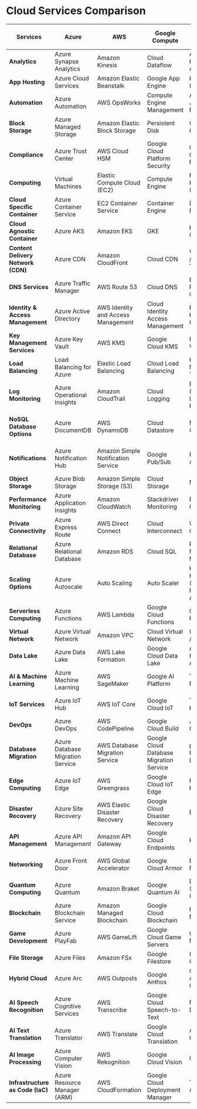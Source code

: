 
# Cloud Services Comparison

| **Services**                   | **Azure**                      | **AWS**                               | **Google Compute**                     | **Open Source (On-Prem)**              | **Kubernetes Open Source (On-Prem)**   |
|---------------------------------|---------------------------------|---------------------------------------|----------------------------------------|----------------------------------------|----------------------------------------|
| **Analytics**                   | Azure Synapse Analytics         | Amazon Kinesis                       | Cloud Dataflow                         | Apache Hadoop / Apache Spark           | Spark on Kubernetes                    |
| **App Hosting**                 | Azure Cloud Services            | Amazon Elastic Beanstalk             | Google App Engine                      | Kubernetes / OpenShift                 | Kubeapps / K8s Operators               |
| **Automation**                  | Azure Automation                | AWS OpsWorks                         | Compute Engine Management              | Ansible / Jenkins / Puppet             | ArgoCD / Jenkins X                     |
| **Block Storage**               | Azure Managed Storage           | Amazon Elastic Block Storage         | Persistent Disk                        | Ceph / OpenEBS                         | Rook (Ceph on K8s)                     |
| **Compliance**                  | Azure Trust Center              | AWS Cloud HSM                        | Google Cloud Platform Security         | OpenSCAP / OPA (Open Policy Agent)     | Gatekeeper (OPA for K8s)               |
| **Computing**                   | Virtual Machines                | Elastic Compute Cloud (EC2)          | Compute Engine                         | Proxmox / KVM / OpenStack              | KubeVirt                               |
| **Cloud Specific Container**    | Azure Container Service         | EC2 Container Service                | Container Engine                       | Docker / Podman / LXC                  | Kubernetes / CRI-O                     |
| **Cloud Agnostic Container**    | Azure AKS                       | Amazon EKS                           | GKE                                    | Kubernetes / OpenShift                 | Kubernetes (Self-hosted)               |
| **Content Delivery Network (CDN)** | Azure CDN                      | Amazon CloudFront                   | Cloud CDN                              | Varnish Cache / Apache Traffic Server  | NGINX Ingress / Traefik on K8s         |
| **DNS Services**                | Azure Traffic Manager           | AWS Route 53                         | Cloud DNS                              | Bind / PowerDNS / CoreDNS              | CoreDNS (Native to K8s)                |
| **Identity & Access Management** | Azure Active Directory          | AWS Identity and Access Management   | Cloud Identity Access Management       | FreeIPA / Keycloak / OpenLDAP          | Dex / Keycloak on K8s                  |
| **Key Management Services**     | Azure Key Vault                 | AWS KMS                              | Google Cloud KMS                       | HashiCorp Vault                        | Vault on Kubernetes                    |
| **Load Balancing**              | Load Balancing for Azure        | Elastic Load Balancing               | Cloud Load Balancing                   | HAProxy / NGINX / Traefik              | NGINX Ingress Controller / Traefik     |
| **Log Monitoring**              | Azure Operational Insights      | Amazon CloudTrail                    | Cloud Logging                          | ELK Stack (Elasticsearch, Logstash, Kibana) | EFK Stack (Elasticsearch, Fluentd, Kibana on K8s) |
| **NoSQL Database Options**      | Azure DocumentDB                | AWS DynamoDB                         | Cloud Datastore                        | MongoDB / Cassandra                    | MongoDB Operator / Cassandra K8s Operator |
| **Notifications**               | Azure Notification Hub          | Amazon Simple Notification Service   | Google Pub/Sub                         | RabbitMQ / Apache Kafka                | Kafka on Kubernetes / RabbitMQ Operator|
| **Object Storage**              | Azure Blob Storage              | Amazon Simple Storage (S3)           | Cloud Storage                          | MinIO / Ceph                           | MinIO Operator on K8s                  |
| **Performance Monitoring**      | Azure Application Insights      | Amazon CloudWatch                    | Stackdriver Monitoring                 | Prometheus / Grafana                   | Prometheus / Grafana on Kubernetes     |
| **Private Connectivity**        | Azure Express Route             | AWS Direct Connect                   | Cloud Interconnect                     | WireGuard / OpenVPN                    | WireGuard on Kubernetes                |
| **Relational Database**         | Azure Relational Database       | Amazon RDS                           | Cloud SQL                              | PostgreSQL / MySQL / MariaDB           | Crunchy PostgreSQL Operator / Vitess   |
| **Scaling Options**             | Azure Autoscale                 | Auto Scaling                         | Auto Scaler                            | Kubernetes HPA (Horizontal Pod Autoscaler) | Kubernetes HPA (Horizontal Pod Autoscaler) |
| **Serverless Computing**        | Azure Functions                 | AWS Lambda                           | Google Cloud Functions                 | OpenFaaS / Kubeless                   | Knative / OpenFaaS on K8s              |
| **Virtual Network**             | Azure Virtual Network           | Amazon VPC                           | Cloud Virtual Network                  | Open vSwitch / Calico                  | Calico / Flannel on Kubernetes         |
| **Data Lake**                   | Azure Data Lake                 | AWS Lake Formation                   | Google Cloud Data Lake                 | Apache Hadoop / Apache Druid           | Spark / Druid on Kubernetes            |
| **AI & Machine Learning**       | Azure Machine Learning          | AWS SageMaker                        | Google AI Platform                     | TensorFlow / PyTorch                   | Kubeflow / KubeFlow Pipelines          |
| **IoT Services**                | Azure IoT Hub                   | AWS IoT Core                         | Google Cloud IoT                       | ThingsBoard / Kaa IoT                  | KubeEdge / Eclipse Hono on K8s         |
| **DevOps**                      | Azure DevOps                    | AWS CodePipeline                     | Google Cloud Build                     | Jenkins / GitLab CI                    | Jenkins X / Tekton on Kubernetes       |
| **Database Migration**          | Azure Database Migration Service| AWS Database Migration Service       | Google Cloud Database Migration Service| pgAdmin / Flyway / Liquibase           | Kasten K10 (Backup/Migration on K8s)   |
| **Edge Computing**              | Azure IoT Edge                  | AWS Greengrass                       | Google Cloud IoT Edge                  | Kubernetes / K3s                       | K3s / KubeEdge                        |
| **Disaster Recovery**           | Azure Site Recovery             | AWS Elastic Disaster Recovery        | Google Cloud Disaster Recovery         | Bacula / DRBD                          | Velero (Backup/Recovery on K8s)        |
| **API Management**              | Azure API Management            | Amazon API Gateway                   | Google Cloud Endpoints                 | Kong / WSO2                            | Kong Ingress / Ambassador on K8s       |
| **Networking**                  | Azure Front Door                | AWS Global Accelerator               | Google Cloud Armor                     | Envoy / NGINX                          | Envoy / Contour (Ingress Controller)   |
| **Quantum Computing**           | Azure Quantum                   | Amazon Braket                        | Google Quantum AI                      | D-Wave Leap (Hybrid Quantum)           | QuantumSim (Kubernetes compatible)     |
| **Blockchain**                  | Azure Blockchain Service        | Amazon Managed Blockchain            | Google Cloud Blockchain                | Hyperledger / Ethereum                 | Hyperledger on Kubernetes              |
| **Game Development**            | Azure PlayFab                   | AWS GameLift                         | Google Cloud Game Servers              | Colyseus / Nakama                      | Nakama on Kubernetes                   |
| **File Storage**                | Azure Files                     | Amazon FSx                           | Google Filestore                       | GlusterFS / CephFS                     | Rook (Ceph on Kubernetes)              |
| **Hybrid Cloud**                | Azure Arc                       | AWS Outposts                         | Google Anthos                          | OpenStack / Apache CloudStack          | KubeVirt (VMs on Kubernetes)           |
| **AI Speech Recognition**       | Azure Cognitive Services        | AWS Transcribe                       | Google Cloud Speech-to-Text            | Mozilla DeepSpeech                     | DeepSpeech on Kubernetes               |
| **AI Text Translation**         | Azure Translator                | AWS Translate                        | Google Cloud Translation               | Apertium / OpenNMT                     | OpenNMT on Kubernetes                  |
| **AI Image Processing**         | Azure Computer Vision           | AWS Rekognition                      | Google Cloud Vision                    | OpenCV                                 | OpenCV on Kubernetes                   |
| **Infrastructure as Code (IaC)** |	Azure Resource Manager (ARM) |	AWS CloudFormation	|Google Cloud Deployment Manager | 	Terraform / Ansible|	Crossplane / Pulumi on K8s |

